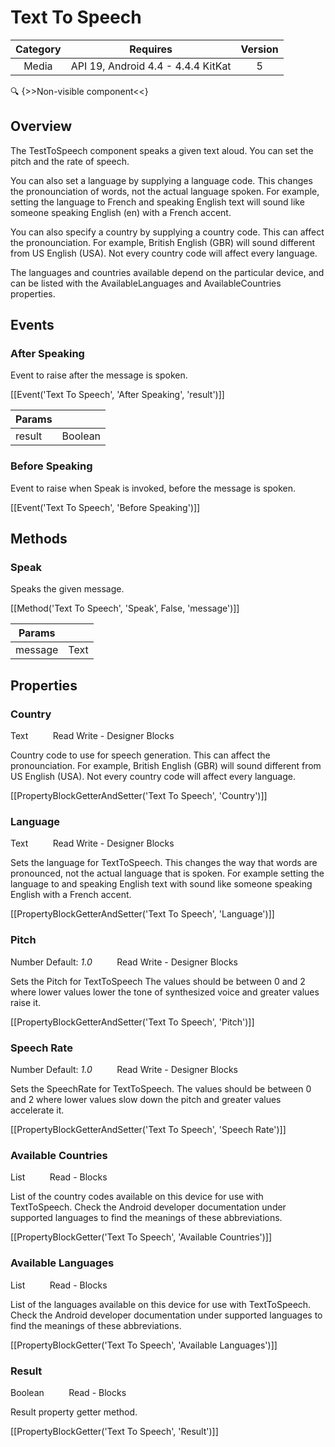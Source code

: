 # Text To Speech

| Category | Requires | Version |
|:--------:|:-------:|:--------:|
|Media|API 19, Android 4.4 - 4.4.4 KitKat|5|

:mag: {>>Non-visible component<<}

## Overview

The TestToSpeech component speaks a given text aloud. You can set the pitch and the rate of speech. 

You can also set a language by supplying a language code. This changes the pronounciation of words, not the actual language spoken. For example, setting the language to French and speaking English text will sound like someone speaking English (en) with a French accent.

 

You can also specify a country by supplying a country code. This can affect the pronounciation. For example, British English (GBR) will sound different from US English (USA). Not every country code will affect every language.

 

The languages and countries available depend on the particular device, and can be listed with the AvailableLanguages and AvailableCountries properties.

## Events

### After Speaking

Event to raise after the message is spoken.

[[Event('Text To Speech', 'After Speaking', 'result')]]

| Params | []() |
|--------|------|
|result|<span class="chip chip-boolean">Boolean</span>|


### Before Speaking

Event to raise when Speak is invoked, before the message is spoken.

[[Event('Text To Speech', 'Before Speaking')]]

## Methods

### Speak

Speaks the given message.

[[Method('Text To Speech', 'Speak', False, 'message')]]

| Params | []() |
|--------|------|
|message|<span class="chip chip-text">Text</span>|


## Properties

### Country

<span class="chip chip-text">Text</span>&nbsp;&nbsp;&nbsp;&nbsp;&nbsp;&nbsp;&nbsp;&nbsp;&nbsp;&nbsp;<span class="chip chip-rw">Read</span> <span class="chip chip-rw">Write</span> - <span class="chip chip-bd">Designer</span> <span class="chip chip-bd">Blocks</span> 

Country code to use for speech generation. This can affect the pronounciation. For example, British English (GBR) will sound different from US English (USA). Not every country code will affect every language.

[[PropertyBlockGetterAndSetter('Text To Speech', 'Country')]]

### Language

<span class="chip chip-text">Text</span>&nbsp;&nbsp;&nbsp;&nbsp;&nbsp;&nbsp;&nbsp;&nbsp;&nbsp;&nbsp;<span class="chip chip-rw">Read</span> <span class="chip chip-rw">Write</span> - <span class="chip chip-bd">Designer</span> <span class="chip chip-bd">Blocks</span> 

Sets the language for TextToSpeech. This changes the way that words are pronounced, not the actual language that is spoken. For example setting the language to and speaking English text with sound like someone speaking English with a French accent.

[[PropertyBlockGetterAndSetter('Text To Speech', 'Language')]]

### Pitch

<span class="chip chip-number">Number</span> <span class="chip chip-number">Default: <i>1.0</i></span>&nbsp;&nbsp;&nbsp;&nbsp;&nbsp;&nbsp;&nbsp;&nbsp;&nbsp;&nbsp;<span class="chip chip-rw">Read</span> <span class="chip chip-rw">Write</span> - <span class="chip chip-bd">Designer</span> <span class="chip chip-bd">Blocks</span> 

Sets the Pitch for TextToSpeech The values should be between 0 and 2 where lower values lower the tone of synthesized voice and greater values raise it.

[[PropertyBlockGetterAndSetter('Text To Speech', 'Pitch')]]

### Speech Rate

<span class="chip chip-number">Number</span> <span class="chip chip-number">Default: <i>1.0</i></span>&nbsp;&nbsp;&nbsp;&nbsp;&nbsp;&nbsp;&nbsp;&nbsp;&nbsp;&nbsp;<span class="chip chip-rw">Read</span> <span class="chip chip-rw">Write</span> - <span class="chip chip-bd">Designer</span> <span class="chip chip-bd">Blocks</span> 

Sets the SpeechRate for TextToSpeech. The values should be between 0 and 2 where lower values slow down the pitch and greater values accelerate it.

[[PropertyBlockGetterAndSetter('Text To Speech', 'Speech Rate')]]

### Available Countries

<span class="chip chip-list">List</span>&nbsp;&nbsp;&nbsp;&nbsp;&nbsp;&nbsp;&nbsp;&nbsp;&nbsp;&nbsp;<span class="chip chip-rw">Read</span> - <span class="chip chip-bd">Blocks</span> 

List of the country codes available on this device for use with TextToSpeech. Check the Android developer documentation under supported languages to find the meanings of these abbreviations.

[[PropertyBlockGetter('Text To Speech', 'Available Countries')]]

### Available Languages

<span class="chip chip-list">List</span>&nbsp;&nbsp;&nbsp;&nbsp;&nbsp;&nbsp;&nbsp;&nbsp;&nbsp;&nbsp;<span class="chip chip-rw">Read</span> - <span class="chip chip-bd">Blocks</span> 

List of the languages available on this device for use with TextToSpeech. Check the Android developer documentation under supported languages to find the meanings of these abbreviations.

[[PropertyBlockGetter('Text To Speech', 'Available Languages')]]

### Result

<span class="chip chip-boolean">Boolean</span>&nbsp;&nbsp;&nbsp;&nbsp;&nbsp;&nbsp;&nbsp;&nbsp;&nbsp;&nbsp;<span class="chip chip-rw">Read</span> - <span class="chip chip-bd">Blocks</span> 

Result property getter method.

[[PropertyBlockGetter('Text To Speech', 'Result')]]